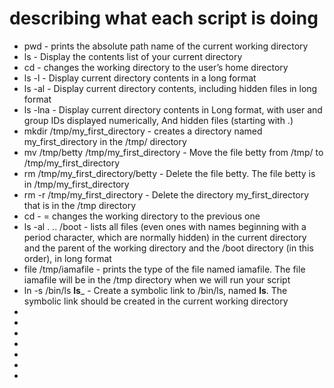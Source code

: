 # describing what each script is doing
* pwd - prints the absolute path name of the current working directory
* ls - Display the contents list of your current directory
* cd - changes the working directory to the user’s home directory
* ls -l - Display current directory contents in a long format
* ls -al - Display current directory contents, including hidden files in long format
* ls -lna - Display current directory contents in Long format, with user and group IDs displayed numerically, And hidden files (starting with .)
* mkdir /tmp/my_first_directory - creates a directory named my_first_directory in the /tmp/ directory
* mv /tmp/betty /tmp/my_first_directory - Move the file betty from /tmp/ to /tmp/my_first_directory
* rm /tmp/my_first_directory/betty - Delete the file betty. The file betty is in /tmp/my_first_directory
* rm -r /tmp/my_first_directory - Delete the directory my_first_directory that is in the /tmp directory
* cd - = changes the working directory to the previous one
* ls -al . .. /boot - lists all files (even ones with names beginning with a period character, which are normally hidden) in the current directory and the parent of the working directory and the /boot directory (in this order), in long format
* file /tmp/iamafile -  prints the type of the file named iamafile. The file iamafile will be in the /tmp directory when we will run your script
* ln -s /bin/ls __ls___ - Create a symbolic link to /bin/ls, named __ls__. The symbolic link should be created in the current working directory
* 
*
*
*
*
*
*
